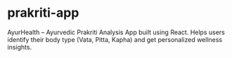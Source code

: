 # prakriti-app
AyurHealth – Ayurvedic Prakriti Analysis App built using React. Helps users identify their body type (Vata, Pitta, Kapha) and get personalized wellness insights.
